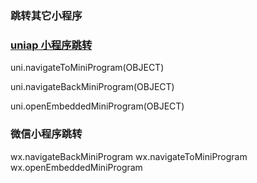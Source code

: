 ### 跳转其它小程序 

### [uniap 小程序跳转](https://uniapp.dcloud.net.cn/api/other/open-miniprogram.html#openembeddedminiprogram)

uni.navigateToMiniProgram(OBJECT)

uni.navigateBackMiniProgram(OBJECT)

uni.openEmbeddedMiniProgram(OBJECT)


### 微信小程序跳转

wx.navigateBackMiniProgram
wx.navigateToMiniProgram
wx.openEmbeddedMiniProgram
